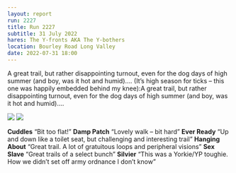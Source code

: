 ```yaml
---
layout: report
run: 2227
title: Run 2227
subtitle: 31 July 2022
hares: The Y-fronts AKA The Y-bothers
location: Bourley Road Long Valley
date: 2022-07-31 18:00
---
```


A great trail, but rather disappointing turnout, even for the dog days of high summer (and boy, was it hot and humid)….
(It’s high season for ticks – this one was happily embedded behind my knee):A great trail, but rather disappointing turnout, even for the dog days of high summer (and boy, was it hot and humid)….

<img src="{{ '/assets/img/scribe/2227/2222-1.jpg' | prepend: site.baseurl }}" class="post-img">
<img src="{{ '/assets/img/scribe/2227/2227-2.jpg' | prepend: site.baseurl }}" class="post-img">

__Cuddles__ “Bit too flat!”
__Damp Patch__ “Lovely walk – bit hard”
__Ever Ready__ “Up and down like a toilet seat, but challenging and interesting trail”
__Hanging About__ “Great trail. A lot of gratuitous loops and peripheral visions”
__Sex Slave__ “Great trails of a select bunch”
__Silvier__ “This was a Yorkie/YP toughie. How we didn’t set off army ordnance I don’t know”